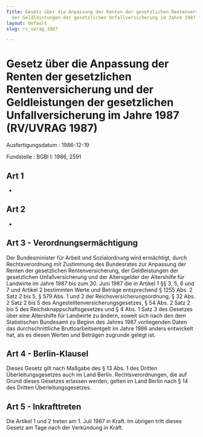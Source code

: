 ```yaml
---
Title: Gesetz über die Anpassung der Renten der gesetzlichen Rentenversicherung und
  der Geldleistungen der gesetzlichen Unfallversicherung im Jahre 1987
layout: default
slug: rv_uvrag_1987

---
```


# Gesetz über die Anpassung der Renten der gesetzlichen Rentenversicherung und der Geldleistungen der gesetzlichen Unfallversicherung im Jahre 1987 (RV/UVRAG 1987)

Ausfertigungsdatum
:   1986-12-19

Fundstelle
:   BGBl I: 1986, 2591



## Art 1

-


## Art 2

-


## Art 3 - Verordnungsermächtigung

Der Bundesminister für Arbeit und Sozialordnung wird ermächtigt, durch
Rechtsverordnung mit Zustimmung des Bundesrates zur Anpassung der
Renten der gesetzlichen Rentenversicherung, der Geldleistungen der
gesetzlichen Unfallversicherung und der Altersgelder der Altershilfe
für Landwirte im Jahre 1987 bis zum 30. Juni 1987 die in Artikel 1 §§
3, 5, 6 und 7 und Artikel 2 bestimmten Werte und Beträge entsprechend
§ 1255 Abs. 2 Satz 2 bis 5, § 579 Abs. 1 und 2 der
Reichsversicherungsordnung, § 32 Abs. 2 Satz 2 bis 5 des
Angestelltenversicherungsgesetzes, § 54 Abs. 2 Satz 2 bis 5 des
Reichsknappschaftsgesetzes und § 4 Abs. 1 Satz 3 des Gesetzes über
eine Altershilfe für Landwirte zu ändern, soweit sich nach den dem
Statistischen Bundesamt zu Beginn des Jahres 1987 vorliegenden Daten
das durchschnittliche Bruttoarbeitsentgelt im Jahre 1986 anders
entwickelt hat, als es diesen Werten und Beträgen zugrunde gelegt ist.


## Art 4 - Berlin-Klausel

Dieses Gesetz gilt nach Maßgabe des § 13 Abs. 1 des Dritten
Überleitungsgesetzes auch im Land Berlin. Rechtsverordnungen, die auf
Grund dieses Gesetzes erlassen werden, gelten im Land Berlin nach § 14
des Dritten Überleitungsgesetzes.


## Art 5 - Inkrafttreten

Die Artikel 1 und 2 treten am 1. Juli 1987 in Kraft. Im übrigen tritt
dieses Gesetz am Tage nach der Verkündung in Kraft.

